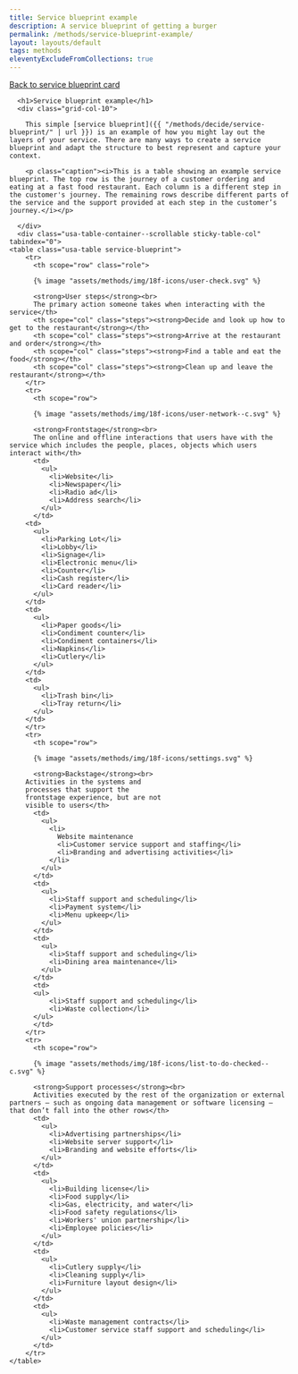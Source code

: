 ```yaml
---
title: Service blueprint example
description: A service blueprint of getting a burger
permalink: /methods/service-blueprint-example/
layout: layouts/default
tags: methods
eleventyExcludeFromCollections: true
---
```


<style type="text/css" media="print">
@page {
  margin: 1in;
}
</style>

<div class="layout--service-blueprint-example">
  <section class="category category--decide usa-section usa-prose">
    <section class="example-card grid-container">
      <a class="usa-button usa-button--base" href="{{ "/methods/decide/service-blueprint/" | url }}">Back to service blueprint card</a>

      <h1>Service blueprint example</h1>
      <div class="grid-col-10">

        This simple [service blueprint]({{ "/methods/decide/service-blueprint/" | url }}) is an example of how you might lay out the layers of your service. There are many ways to create a service blueprint and adapt the structure to best represent and capture your context.
      
        <p class="caption"><i>This is a table showing an example service blueprint. The top row is the journey of a customer ordering and eating at a fast food restaurant. Each column is a different step in the customer's journey. The remaining rows describe different parts of the service and the support provided at each step in the customer’s journey.</i></p>

      </div>
      <div class="usa-table-container--scrollable sticky-table-col" tabindex="0">
    <table class="usa-table service-blueprint">
        <tr>
          <th scope="row" class="role">

          {% image "assets/methods/img/18f-icons/user-check.svg" %}

          <strong>User steps</strong><br>
          The primary action someone takes when interacting with the service</th>
          <th scope="col" class="steps"><strong>Decide and look up how to get to the restaurant</strong></th>
          <th scope="col" class="steps"><strong>Arrive at the restaurant and order</strong></th>
          <th scope="col" class="steps"><strong>Find a table and eat the food</strong></th>
          <th scope="col" class="steps"><strong>Clean up and leave the restaurant</strong></th>
        </tr>
        <tr>
          <th scope="row">

          {% image "assets/methods/img/18f-icons/user-network--c.svg" %}

          <strong>Frontstage</strong><br>
          The online and offline interactions that users have with the service which includes the people, places, objects which users interact with</th>
          <td>
            <ul>
              <li>Website</li>
              <li>Newspaper</li>
              <li>Radio ad</li>
              <li>Address search</li>
            </ul>
          </td>
        <td>
          <ul>
            <li>Parking Lot</li>
            <li>Lobby</li>
            <li>Signage</li>
            <li>Electronic menu</li>
            <li>Counter</li>
            <li>Cash register</li>
            <li>Card reader</li>
          </ul>
        </td>
        <td>
          <ul>
            <li>Paper goods</li>
            <li>Condiment counter</li>
            <li>Condiment containers</li>
            <li>Napkins</li>
            <li>Cutlery</li>
          </ul>
        </td>
        <td>
          <ul>
            <li>Trash bin</li>
            <li>Tray return</li>
          </ul>
        </td>
        </tr>
        <tr>
          <th scope="row">

          {% image "assets/methods/img/18f-icons/settings.svg" %}

          <strong>Backstage</strong><br>
        Activities in the systems and
        processes that support the
        frontstage experience, but are not
        visible to users</th>
          <td>
            <ul>
              <li>
                Website maintenance
                <li>Customer service support and staffing</li>
                <li>Branding and advertising activities</li>
              </li>
            </ul>
          </td>
          <td>
            <ul>
              <li>Staff support and scheduling</li>
              <li>Payment system</li>
              <li>Menu upkeep</li>
            </ul>
          </td>
          <td>
            <ul>
              <li>Staff support and scheduling</li>
              <li>Dining area maintenance</li>
            </ul>
          </td>
          <td>
          <ul>
              <li>Staff support and scheduling</li>
              <li>Waste collection</li>
          </ul>
          </td>
        </tr>
        <tr>
          <th scope="row">

          {% image "assets/methods/img/18f-icons/list-to-do-checked--c.svg" %}

          <strong>Support processes</strong><br>
          Activities executed by the rest of the organization or external partners — such as ongoing data management or software licensing — that don’t fall into the other rows</th>
          <td>
            <ul>
              <li>Advertising partnerships</li>
              <li>Website server support</li>
              <li>Branding and website efforts</li>
            </ul>
          </td>
          <td>
            <ul>
              <li>Building license</li>
              <li>Food supply</li>
              <li>Gas, electricity, and water</li>
              <li>Food safety regulations</li>
              <li>Workers' union partnership</li>
              <li>Employee policies</li>
            </ul>
          </td>
          <td>
            <ul>
              <li>Cutlery supply</li>
              <li>Cleaning supply</li>
              <li>Furniture layout design</li>
            </ul>
          </td>
          <td>
            <ul>
              <li>Waste management contracts</li>
              <li>Customer service staff support and scheduling</li>
            </ul>
          </td>
        </tr>
    </table>
  </div>
    </section>
  </section>
</div>
